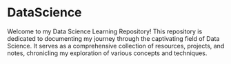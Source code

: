 # DataScience
Welcome to my Data Science Learning Repository! This repository is dedicated to documenting my journey through the captivating field of Data Science. It serves as a comprehensive collection of resources, projects, and notes, chronicling my exploration of various concepts and techniques.
